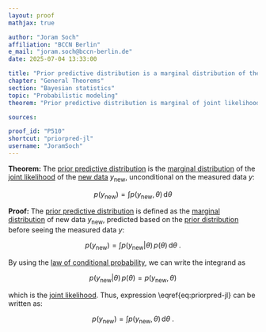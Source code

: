 ```yaml
---
layout: proof
mathjax: true

author: "Joram Soch"
affiliation: "BCCN Berlin"
e_mail: "joram.soch@bccn-berlin.de"
date: 2025-07-04 13:33:00

title: "Prior predictive distribution is a marginal distribution of the joint likelihood"
chapter: "General Theorems"
section: "Bayesian statistics"
topic: "Probabilistic modeling"
theorem: "Prior predictive distribution is marginal of joint likelihood"

sources:

proof_id: "P510"
shortcut: "priorpred-jl"
username: "JoramSoch"
---
```



**Theorem:** The [prior predictive distribution](/D/prior-pred) is the [marginal distribution](/D/dist-marg) of the [joint likelihood](/D/ml) of the [new data](/D/data) $y_{\mathrm{new}}$, unconditional on the measured data $y$:

$$ \label{eq:priorpred-jl}
p(y_{\mathrm{new}}) = \int p(y_{\mathrm{new}}, \theta) \, \mathrm{d}\theta
$$


**Proof:** The [prior predictive distribution](/D/post-pred) is defined as the [marginal distribution](/D/dist-marg) of new data $y_{\mathrm{new}}$, predicted based on the [prior distribution](/D/prior) before seeing the measured data $y$:

$$ \label{eq:prior-pred}
p(y_{\mathrm{new}}) = \int p(y_{\mathrm{new}} \vert \theta) \, p(\theta) \, \mathrm{d}\theta \; .
$$

By using the [law of conditional probability](/D/prob-cond), we can write the integrand as

$$ \label{eq:jl-post}
p(y_{\text{new}} \vert \theta) \, p(\theta) = p(y_{\text{new}}, \theta)
$$

which is the [joint likelihood](/D/jl). Thus, expression \eqref{eq:priorpred-jl} can be written as:

$$ \label{eq:priorpred-jl-qed}
p(y_{\mathrm{new}}) = \int p(y_{\text{new}}, \theta) \, \mathrm{d}\theta \; .
$$